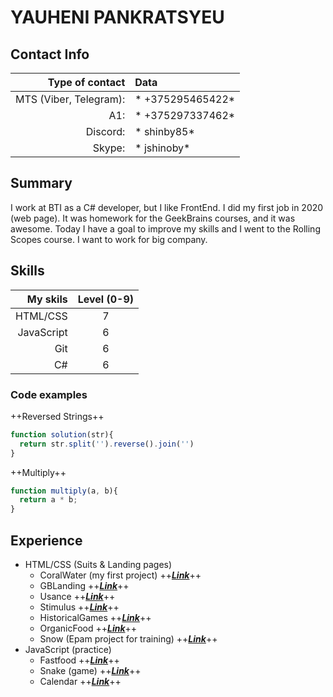 # YAUHENI PANKRATSYEU
## Contact Info
|Type of contact|Data|
|-----:|:------|
|MTS (Viber, Telegram):|* +375295465422*|
|A1:|* +375297337462*|
|Discord:|* shinby85*|
|Skype:|* jshinoby*|

## Summary
I work at BTI as a C# developer, but I like FrontEnd. I did my first job in 2020 (web page). It was homework for the GeekBrains courses, and it was awesome. Today I have a goal to improve my skills and I went to the Rolling Scopes course. I want to work for big company.

## Skills
|My skils|Level (0-9)|
|----:|:----:|
|HTML/CSS|7|
|JavaScript|6|
|Git|6|
|C#|6|

### Code examples
++Reversed Strings++
``` javascript
function solution(str){
  return str.split('').reverse().join('')
}
```
++Multiply++
``` javascript
function multiply(a, b){
  return a * b;
}
```

## Experience
* HTML/CSS (Suits & Landing pages)
  * CoralWater (my first project) ++***[Link](https://zhenya85.github.io/coralwater/)***++
  * GBLanding  ++***[Link](https://zhenya85.github.io/GBLanding/)***++
  * Usance  ++***[Link](https://zhenya85.github.io/Usance/)***++
  * Stimulus  ++***[Link](https://zhenya85.github.io/stimulus/)***++
  * HistoricalGames  ++***[Link](https://zhenya85.github.io/HistoricalGames/)***++
  * OrganicFood  ++***[Link](https://zhenya85.github.io/OrganicFood/)***++
  * Snow (Epam project for training)  ++***[Link](https://zhenya85.github.io/Snow/)***++
* JavaScript (practice)
  * Fastfood  ++***[Link](https://zhenya85.github.io/Fastfood/)***++
  * Snake (game)  ++***[Link](https://zhenya85.github.io/Snake/)***++
  * Calendar  ++***[Link](https://zhenya85.github.io/Calendar/)***++